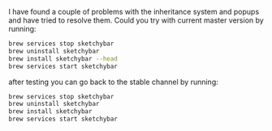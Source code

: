 I have found a couple of problems with the inheritance system and popups and have tried to resolve them. Could you try with current master version by running:

```bash
brew services stop sketchybar
brew uninstall sketchybar
brew install sketchybar --head
brew services start sketchybar
```

after testing you can go back to the stable channel by running:

```bash
brew services stop sketchybar
brew uninstall sketchybar
brew install sketchybar
brew services start sketchybar
```
